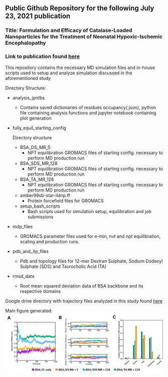 ## Public Github Repository for the following July 23, 2021 publication
### Title: Formulation and Efficacy of Catalase-Loaded Nanoparticles for the Treatment of Neonatal Hypoxic-Ischemic Encephalopathy
### Link to publication found [here](https://www.mdpi.com/1999-4923/13/8/1131)

This repository contains the necessary MD simulation files and in-house scripts used to setup and analyze simulation discussed in the aforementioned study

Directory Structure:

* analysis_jpntbs

  - Contains saved dictionaries of residues occupancy(.json), python file containing analysis functions and jupyter notebook containing plot generation

* fully_equil_starting_config

  Directory structure

    * BSA_DS_MR_5
      - NPT equilibration GROMACS files of starting config. necessary to perform MD production run 
    * BSA_SDS_MR_128
      - NPT equilibration GROMACS files of starting config. necessary to perform MD production run
    * BSA_TA_MR_128
      - NPT equilibration GROMACS files of starting config. necessary to perform MD production run
    * amber99sb-star-ildnp.ff
      - Protein forcefield files for GROMACS
    * setup_bash_scripts
      - Bash scripts used for simulation setup, equilibration and job submissions 

* mdp_files

  - GROMACS parameter files used for e-min, nvt and npt equilibration, scaling and production runs. 

* pdb_and_itp_files

  - Pdb and topology files for 12-mer Dextran Sulphate, Sodium Dodecyl Sulphate (SDS) and Taurocholic Acid (TA) 

* rmsd_data 

  - Root mean squared deviation data of BSA backbone and its respective domains 


Google drive directory with trajectory files analyzed in this study found [here](https://drive.google.com/drive/folders/1abH51stjlG8bNIKShnhV1s_4hlJH9Xai?usp=sharing) 

Main figure generated:
![alt text](fig2_hipt2.png)
 
